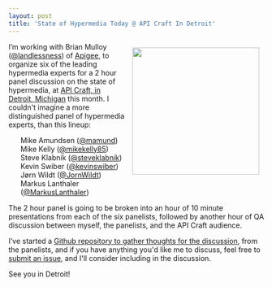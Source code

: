 ```yaml
---
layout: post
title: 'State of Hypermedia Today @ API Craft In Detroit'
---
```

<p><a href="http://api-craft.org/"><img style="padding: 10px;" src="https://s3.amazonaws.com/kinlane-productions/events/api-craft/api-craft-logo.png" alt="" width="250" align="right" /></a></p>
<p>I&rsquo;m working with Brian Mulloy (<a href="https://twitter.com/landlessness">@landlessness</a>) of <a href="http://apigee.com/">Apigee</a>, to organize six of the leading hypermedia experts for a 2 hour panel discussion on the state of hypermedia, at <a href="http://api-craft.org/">API Craft, in Detroit, Michigan</a> this month.  I couldn't imagine a more distinguished panel of hypermedia experts, than this lineup:</p>
<ul class="task-list">
<li>Mike Amundsen (<a href="https://twitter.com/mamund">@mamund</a>)</li>
<li>Mike Kelly (<a href="https://twitter.com/mikekelly85">@mikekelly85</a>)</li>
<li>Steve Klabnik (<a href="https://twitter.com/steveklabnik">@steveklabnik</a>)</li>
<li>Kevin Swiber (<a href="https://twitter.com/kevinswiber">@kevinswiber</a>)</li>
<li>J&oslash;rn Wildt (<a href="https://twitter.com/JornWildt">@JornWildt</a>)</li>
<li>Markus Lanthaler (<a href="https://twitter.com/MarkusLanthaler">@MarkusLanthaler</a>)</li>
</ul>
<p>The 2 hour panel is going to be broken into an hour of 10 minute presentations from each of the six panelists, followed by another hour of QA discussion between myself, the panelists, and the API Craft audience.</p>
<p>I&rsquo;ve started a <a href="https://github.com/kinlane/api-craft-hypermedia-panel-detroit-2014">Github repository to gather thoughts for the discussion</a>, from the panelists, and if you have anything you'd like me to discuss, feel free to <a href="https://github.com/kinlane/api-craft-hypermedia-panel-detroit-2014/issues/new">submit an issue</a>, and I'll consider including in the discussion.</p>
<p>See you in Detroit!</p>